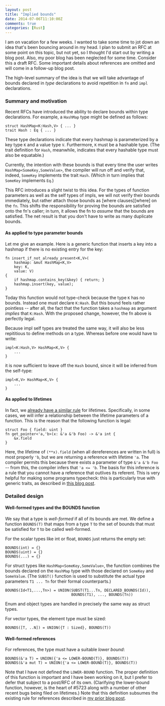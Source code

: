 ```yaml
---
layout: post
title: "Implied bounds"
date: 2014-07-06T11:10:00Z
comments: true
categories: [Rust]
---
```

I am on vacation for a few weeks. I wanted to take some time to jot
down an idea that's been bouncing around in my head. I plan to submit
an RFC at some point on this topic, but not yet, so I thought I'd
start out by writing a blog post. Also, my poor blog has been
neglected for some time. Consider this a draft RFC. Some important
details about references are omitted and will come in a follow-up blog
post.

The high-level summary of the idea is that we will take advantage of
bounds declared in *type* declarations to avoid repetition in `fn` and
`impl` declarations.

<!-- more -->

### Summary and motivation

Recent RFCs have introduced the ability to declare bounds within type
declarations. For example, a `HashMap` type might be defined as
follows:

    struct HashMap<K:Hash,V> { ... }
    trait Hash : Eq { ... }

These type declarations indicate that every hashmap is parameterized
by a key type `K` and a value type `V`. Furthermore, `K` must be a
hashable type. (The trait definition for `Hash`, meanwhile, indicates
that every hashable type must also be equatable.)

Currently, the intention with these bounds is that every time the user
writes `HashMap<SomeKey,SomeValue>`, the compiler will run off and
verify that, indeed, `SomeKey` implements the trait `Hash`. (Which in
turn implies that `SomeKey` implements `Eq`.)

This RFC introduces a slight twist to this idea. For the types of
function parameters as well as the self types of impls, we will not
verify their bounds immediately, but rather attach those bounds as
[where clauses][where] on the `fn`. This shifts the responsibility for
proving the bounds are satisfied onto the fn's caller; in turn, it
allows the fn to *assume* that the bounds are satisfied. The net
result is that you don't have to write as many duplicate bounds.

#### As applied to type parameter bounds    
    
Let me give an example. Here is a generic function that inserts a key
into a hashmap if there is no existing entry for the key:

    fn insert_if_not_already_present<K,V>(
        hashmap: &mut HashMap<K,V>
        key: K,
        value: V)
    {
        if hashmap.contains_key(&key) { return; }
        hashmap.insert(key, value);
    }
    
Today this function would not type-check because the type `K` has no
bounds. Instead one must declare `K:Hash`. But this bound feels rather
pointless -- after all, the fact that the function takes a `hashmap`
as argument *implies* that `K:Hash`. With the proposed change,
however, the fn above is perfectly legal.

Because impl self types are treated the same way, it will also be less
repititious to define methods on a type. Whereas before one would
have to write:

    impl<K:Hash,V> HashMap<K,V> {
        ...
    }
    
it is now sufficient to leave off the `Hash` bound, since it will be
inferred from the self-type:

    impl<K,V> HashMap<K,V> {
        ...
    }
    
#### As applied to lifetimes    

In fact, we [already have a similar rule][lt] for
lifetimes. Specifically, in some cases, we will infer a relationship
between the lifetime parameters of a function. This is the reason that
the following function is legal:

    struct Foo { field: uint }
    fn get_pointer<'a,'b>(x: &'a &'b Foo) -> &'a int {
        &x.field
    }

Here, the lifetime of `(**x).field` (when all dereferences are written
in full) is most properly `'b`, but we are returning a reference with
lifetime `'a`. The compiler permits this because there exists a
parameter of type `&'a &'b Foo` -- from this, the compiler infers that
`'a <= 'b`. The basis for this inference is a rule that you cannot
have a reference that outlives its referent. This is very helpful for
making some programs typecheck: this is particularly true with generic
traits, as described in [this blog post][lt].

### Detailed design

#### Well-formed types and the BOUNDS function

We say that a type is *well-formed* if all of its bounds are met.  We
define a function `BOUNDS(T)` that maps from a type `T` to the set of
bounds that must be satisfied for `T` to be called well-formed.

For the scalar types like int or float, `BOUNDS` just returns the
empty set:

    BOUNDS(int) = {}
    BOUNDS(uint) = {}
    BOUNDS(...) = {}
    
For struct types like `HashMap<SomeKey,SomeValue>`, the function
combines the bounds declared on the `HashMap` type with those declared
on `SomeKey` and `SomeValue`. (The `SUBST()` function is used to
substitute the actual type parameters `T1 ... Tn` for their formal
counterparts.)
    
    BOUNDS(Id<T1,...,Tn>) = UNION(SUBST(T1...Tn, DECLARED_BOUNDS(Id)),
                                  BOUNDS(T1), ..., BOUNDS(Tn))

Enum and object types are handled in precisely the same way as struct
types.

For vector types, the element type must be sized:

    BOUNDS([T, ..N]) = UNION({T : Sized}, BOUNDS(T))

#### Well-formed references

For references, the type must have a suitable *lower bound*:

    BOUNDS(&'a T) = UNION({'a <= LOWER-BOUND(T)}, BOUNDS(T))
    BOUNDS(&'a mut T) = UNION({'a <= LOWER-BOUND(T)}, BOUNDS(T))

Note that I have not defined the `LOWER-BOUND` function. The proper
definition of this function is important and I have been working on
it, but I prefer to defer that subject to a post/RFC of its own.
(Clarifying the lower-bound function, however, is the heart of #5723
along with a number of other recent bugs being filed on lifetimes.)
Note that this definition subsumes the existing rule for references
described in [my prior blog post][lt].



[lt]: http://smallcultfollowing.com/babysteps/blog/2013/04/04/nested-lifetimes/
